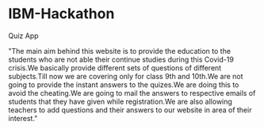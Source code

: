 # IBM-Hackathon
Quiz App

"The main aim behind this website is to provide the education to the students who are not able their continue studies during this Covid-19 crisis.We basically provide different sets of questions of different subjects.Till now we are covering only for class 9th and 10th.We are not going to provide the instant answers to the quizes.We are doing this to avoid the cheating.We are going to mail the answers to respective emails of students that they have given while registration.We are also allowing teachers to add questions and their answers to our website in area of their interest."
